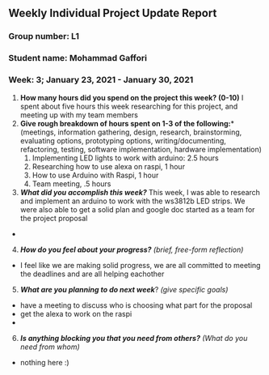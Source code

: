 ## Weekly Individual Project Update Report
### Group number:  L1
### Student name:  Mohammad Gaffori
### Week: 3; January 23, 2021 - January 30, 2021


1. **How many hours did you spend on the project this week? (0-10)**
   I spent about five hours this week researching for this project, and meeting up with my team members 
2. **Give rough breakdown of hours spent on 1-3 of the following:***
   (meetings, information gathering, design, research, brainstorming, evaluating options, prototyping options, writing/documenting, refactoring, testing, software implementation, hardware implementation)
   1. Implementing LED lights to work with arduino: 2.5 hours
   2. Researching how to use alexa on raspi, 1 hour
   3. How to use Arduino with Raspi, 1 hour 
   4. Team meeting, .5 hours 
3. ***What did you accomplish this week?*** 
      This week, I was able to research and implement an arduino to work with the ws3812b LED strips. We were also able to get a solid plan and google doc started as a team for the project proposal
  - 
4. ***How do you feel about your progress?*** _(brief, free-form reflection)_
  - I feel like we are making solid progress, we are all committed to meeting the deadlines and are all helping eachother 
5. ***What are you planning to do next week***? _(give specific goals)_
  - have a meeting to discuss who is choosing what part for the proposal
  - get the alexa to work on the raspi
  - 
6. ***Is anything blocking you that you need from others?*** _(What do you need from whom)_
  - nothing here :) 

